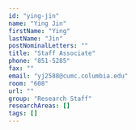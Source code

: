 ```yaml
---
id: "ying-jin"
name: "Ying Jin"
firstName: "Ying"
lastName: "Jin"
postNominalLetters: ""
title: "Staff Associate"
phone: "851-5285"
fax: ""
email: "yj2588@cumc.columbia.edu"
room: "608"
url: ""
group: "Research Staff"
researchAreas: []
tags: []
---
```

